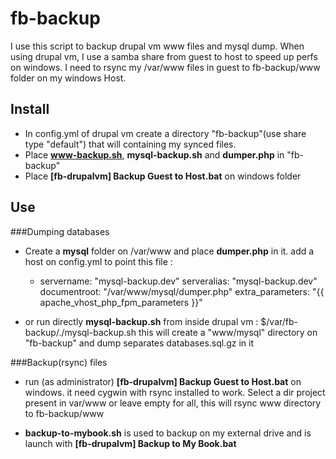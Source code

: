 # fb-backup
I use this script to backup drupal vm www files and mysql dump.
When using drupal vm, I use a samba share from guest to host to speed up perfs on windows. I need to rsync my /var/www files in guest to fb-backup/www folder on my windows Host.

## Install 
* In config.yml of drupal vm create a directory "fb-backup"(use share type "default")  that will containing my synced files.
* Place **www-backup.sh**, **mysql-backup.sh** and **dumper.php** in "fb-backup"
* Place **[fb-drupalvm] Backup Guest to Host.bat** on windows folder

## Use

###Dumping databases
* Create a **mysql** folder on /var/www and place **dumper.php** in it. add a host on config.yml to point this file :
  - servername: "mysql-backup.dev"
    serveralias: "mysql-backup.dev"
    documentroot: "/var/www/mysql/dumper.php"
    extra_parameters: "{{ apache_vhost_php_fpm_parameters }}"
	
* or run directly **mysql-backup.sh** from inside drupal vm :
			$/var/fb-backup/./mysql-backup.sh
	this will create a "www/mysql" directory on "fb-backup" and dump separates databases.sql.gz in it

###Backup(rsync) files
* run (as administrator) **[fb-drupalvm] Backup Guest to Host.bat** on windows. it need cygwin with rsync installed to work.
	Select a dir project present in var/www or leave empty for all,
	this will rsync www directory to fb-backup/www
	
* **backup-to-mybook.sh** is used to backup on my external drive
and is launch with **[fb-drupalvm] Backup to My Book.bat**



